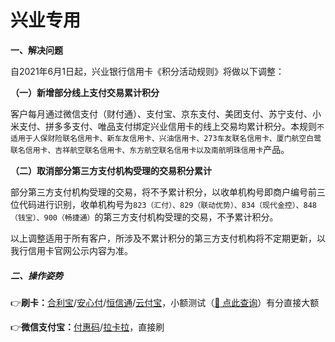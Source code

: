# 兴业专用

**一、解决问题**

自2021年6月1日起，兴业银行信用卡《积分活动规则》将做以下调整：

**（一）新增部分线上支付交易累计积分**

客户每月通过微信支付（财付通）、支付宝、京东支付、美团支付、苏宁支付、小米支付、拼多多支付、唯品支付绑定兴业信用卡的线上交易均累计积分。本规则`不适用于人保财险联名信用卡、新车友信用卡、兴油信用卡、273车友联名信用卡、厦门航空白鹭联名信用卡、吉祥航空联名信用卡、东方航空联名信用卡以及南航明珠信用卡`产品。

**（二）取消部分第三方支付机构受理的交易积分累计**

部分第三方支付机构受理的交易，将不予累计积分，以收单机构号即商户编号前三位代码进行识别，收单机构号为`823（汇付）、829（联动优势）、834（现代金控）、848（钱宝）、900（畅捷通）`的第三方支付机构受理的交易，不予累计积分。

以上调整适用于所有客户，所涉及不累计积分的第三方支付机构将不定期更新，以我行信用卡官网公示内容为准。

##### 二、操作姿势

👉**刷卡：**[合利宝](tool/hlb.md)/[安心付](tool/axf.md)/[恒信通](tool/hxt.md)/[云付宝](tool/yfb.md)，小额测试（[:link: 点此查询](https://www.zjkmkj.com/Weixin/index)）有分直接大额

👉**微信支付宝：**[付惠码](tool/fhm.md)/[拉卡拉](tool/lkl.md)，直接刷
